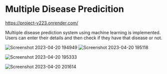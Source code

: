 # Multiple Disease Predicition 


https://project-v223.onrender.com/

Multiiple disease prediction system using machine learning is implemented. Users can enter
their details and then check if they have that disease or not.

![Screenshot 2023-04-20 194949](https://user-images.githubusercontent.com/60603263/234511620-490a3e16-510d-419a-9fe1-e7d5a33b86a5.png)
![Screenshot 2023-04-20 195118](https://user-images.githubusercontent.com/60603263/234511627-08bb11a1-ea20-4e70-9e51-ed9ced27600d.png)


![Screenshot 2023-04-20 195333](https://user-images.githubusercontent.com/60603263/234511700-c27fe62c-9b4a-4347-8655-a7195ca8e992.png)

![Screenshot 2023-04-20 201614](https://user-images.githubusercontent.com/60603263/234511724-462075cc-5af6-4fc6-ba76-d10a938302ad.png)
